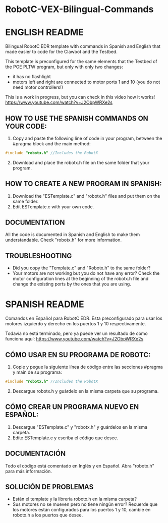 # RobotC-VEX-Bilingual-Commands

# ENGLISH README

Bilingual RobotC EDR template with commands in Spanish and English that made easier to code for the Clawbot and the Testbed. 

This template is preconfigured for the same elements that the Testbed of the POE PLTW program, but only with only two changes:
* it has no flashlight
* motors left and right are connected to motor ports 1 and 10 (you do not need motor controllers!)

This is a work in progress, but you can check in this video how it works!
https://www.youtube.com/watch?v=J2ObpWRXe2s

## HOW TO USE THE SPANISH COMMANDS ON YOUR CODE:

1. Copy and paste the following line of code in your program, between the #pragma block and the main method:

```c
#include "robotx.h"	//Includes the RobotX
```
2. Download and place the robotx.h file on the same folder that your program.

## HOW TO CREATE A NEW PROGRAM IN SPANISH:

1. Download the "ESTemplate.c" and "robotx.h" files and put them on the same folder.
2. Edit ESTemplate.c with your own code.

## DOCUMENTATION

All the code is documented in Spanish and English to make them understandable. Check "robotx.h" for more information.

## TROUBLESHOOTING

* Did you copy the "Template.c" and "Robotx.h" to the same folder?
* Your motors are not working but you do not have any error? Check the motor configuration lines at the beginning of the robotx.h file and change the existing ports by the ones that you are using.

# SPANISH README

Comandos en Español para RobotC EDR. Esta preconfigurado para usar los motores izquierdo y derecho en los puertos 1 y 10 respectivamente.

Todavía no está terminado, pero ya puede ver un resultado de como funciona aquí: https://www.youtube.com/watch?v=J2ObpWRXe2s

## CÓMO USAR EN SU PROGRAMA DE ROBOTC:

1. Copie y pegue la siguiente línea de código entre las secciones #pragma y main de su programa:

```c
#include "robotx.h"	//Includes the RobotX
```
2. Descargue robotx.h y guárdelo en la misma carpeta que su programa.

## CÓMO CREAR UN PROGRAMA NUEVO EN ESPAÑOL:

1. Descargue "ESTemplate.c" y "robotx.h" y guárdelos en la misma carpeta.
2. Edite ESTemplate.c y escriba el código que desee.

## DOCUMENTACIÓN

Todo el código está comentado en Inglés y en Español. Abra "robotx.h" para más información.

## SOLUCIÓN DE PROBLEMAS

* Están el template y la librería robotx.h en la misma carpeta?
* Sus motores no se mueven pero no tiene ningún error? Recuerde que los motores están configurados para los puertos 1 y 10, cambie en robotx.h a los puertos que desee.
